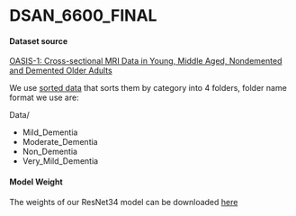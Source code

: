 # DSAN_6600_FINAL

#### Dataset source
[OASIS-1: Cross-sectional MRI Data in Young, Middle Aged, Nondemented and Demented Older Adults](https://www.oasis-brains.org/)

We use [sorted data](https://www.kaggle.com/datasets/ninadaithal/imagesoasis) that sorts them by category into 4 folders, folder name format we use are:

Data/
- Mild_Dementia
- Moderate_Dementia
- Non_Dementia
- Very_Mild_Dementia

#### Model Weight
The weights of our ResNet34 model can be downloaded [here](https://drive.google.com/file/d/11HSYnTQcIsCPmOSxahNo-FbGKKqT-pst/view?usp=sharing)
